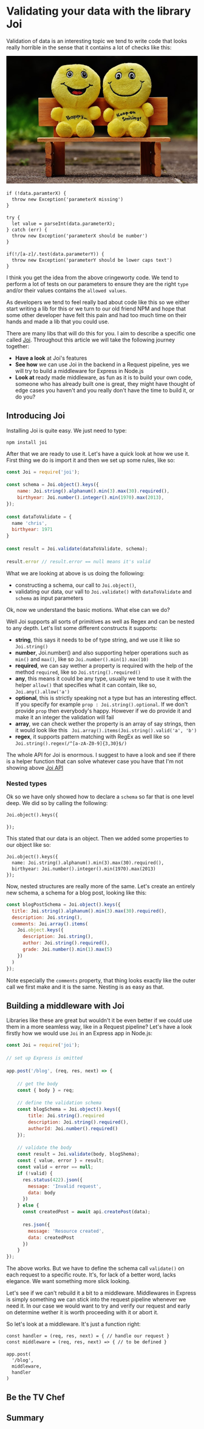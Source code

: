 # Validating your data with the library Joi

Validation of data is an interesting topic we tend to write code that looks really horrible in the sense that it contains a lot of checks like this:

![](/assets/blur-chair-cheerful-160739.jpg)

```
if (!data.paramterX) {
  throw new Exception('parameterX missing')  
} 

try {
  let value = parseInt(data.parameterX);    
} catch (err) {
  throw new Exception('parameterX should be number')  
}

if(!/[a-z]/.test(data.parameterY)) {
  throw new Exception('parameterY should be lower caps text')  
}

```

I think you get the idea from the above cringeworty code. We tend to perform a lot of tests on our parameters to ensure they are the right `type` and/or their values contains the `allowed values`.

As developers we tend to feel really bad about code like this so we either start writing a lib for this or we turn to our old friend NPM and hope that some other developer have felt this pain and had too much time on their hands and made a lib that you could use. 


There are many libs that will do this for you. I aim to describe a specific one called [Joi](https://github.com/hapijs/joi).  Throughout this article we will take the following journey together:

- **Have a look** at Joi's features
- **See how** we can use Joi in the backend in a Request pipeline, yes we will try to build a middleware for Express in Node.js
- **Look at** ready made middleware, as fun as it is to build your own code, someone who has already built one is great, they might have thought of edge cases you haven't and you really don't have the time to build it, or do you?

## Introducing Joi
Installing Joi is quite easy. We just need to type:

```
npm install joi
```

After that we are ready to use it. Let's have a quick look at how we use it. First thing we do is import it and then we set up some rules, like so:

```js
const Joi = require('joi');

const schema = Joi.object().keys({
    name: Joi.string().alphanum().min(3).max(30).required(),
    birthyear: Joi.number().integer().min(1970).max(2013),
});

const dataToValidate = {
  name 'chris',
  birthyear: 1971
}

const result = Joi.validate(dataToValidate, schema);

result.error // result.error == null means it's valid
```
What we are looking at above is us doing the following:
- constructing a schema, our call to `Joi.object()`,
- validating our data, our vall to `Joi.validate()` with `dataToValidate` and `schema` as input parameters

Ok, now we understand the basic motions. What else can we do?

Well Joi supports all sorts of primitives as well as Regex and can be nested to any depth. Let's list some different constructs it supports:

- **string**, this says it needs to be of type string, and we use it like so `Joi.string()`
- **number**, Joi.number() and also supporting helper operations such as `min()` and `max()`, like so `Joi.number().min(1).max(10)`
- **required**, we can say wether a property is required with the help of the method `required`, like so `Joi.string().required()`
- **any**, this means it could be any type, usually we tend to use it with the helper `allow()` that specifies what it can contain, like so,  `Joi.any().allow('a')`
- **optional**, this is strictly speaking not a type but has an interesting effect. If you specify for example `prop : Joi.string().optional`. If we don't provide `prop` then everybody's happy. However if we do provide it and make it an integer the validation will fail
- **array**, we can check wether the property is an array of say strings, then it would look like this ` Joi.array().items(Joi.string().valid('a', 'b')` 
- **regex**, it supports pattern matching with RegEx as well like so `Joi.string().regex(/^[a-zA-Z0-9]{3,30}$/)`

The whole API for Joi is enormous. I suggest to have a look and see if there is a helper function that can solve whatever case you have that I'm not showing above [Joi API](https://github.com/hapijs/joi/blob/v14.3.1/API.md)

### Nested types
Ok so we have only showed how to declare a `schema` so far that is one level deep. We did so by calling the following:

```
Joi.object().keys({

});

```
This stated that our data is an object. Then we added some properties to our object like so:

```
Joi.object().keys({
  name: Joi.string().alphanum().min(3).max(30).required(),
  birthyear: Joi.number().integer().min(1970).max(2013)
});
```
Now, nested structures are really more of the same. Let's create an entirely new schema, a schema for a blog post, looking like this:
```js
const blogPostSchema = Joi.object().keys({
  title: Joi.string().alphanum().min(3).max(30).required(),
  description: Joi.string(),
  comments: Joi.array().items(
    Joi.object.keys({
      description: Joi.string(),
      author: Joi.string().required(),
      grade: Joi.number().min(1).max(5)
    })
  )
});
```
Note especially the `comments` property, that thing looks exactly like the outer call we first make and it is the same. Nesting is as easy as that.

## Building a middleware with Joi
Libraries like these are great but wouldn't it be even better if we could use them in a more seamless way, like in a Request pipeline? Let's have a look firstly how we would use `Joi` in an Express app in Node.js:

```js
const Joi = require('joi');

// set up Express is omitted

app.post('/blog', (req, res, next) => {
    
    // get the body
    const { body } = req;

    // define the validation schema
    const blogSchema = Joi.object().keys({
        title: Joi.string().required
        description: Joi.string().required(),
        authorId: Joi.number().required()
    });

    // validate the body
    const result = Joi.validate(body, blogShema);
    const { value, error } = result;
    const valid = error == null;
    if (!valid) {
      res.status(422).json({
        message: 'Invalid request',
        data: body
      })
    } else {
      const createdPost = await api.createPost(data);
    
      res.json({
        message: 'Resource created',
        data: createdPost
      })
    }
});
```
The above works. But we have to define the schema call `validate()` on each request to a specific route. It's, for lack of a better word, lacks elegance. We want something more slick looking. 

Let's see if we can't rebuild it a bit to a middleware. Middlewares in Express is simply something we can stick into the request pipeline whenever we need it. In our case we would want to try and verify our request and early on determine wether it is worth proceeding with it or abort it. 

So let's look at a middleware. It's just a function right:
```
const handler = (req, res, next) = { // handle our request }
const middleware = (req, res, next) => { // to be defined }

app.post(
  '/blog', 
  middleware,
  handler
)
```

## Be the TV Chef

## Summary

